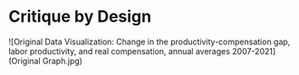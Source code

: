 # Critique by Design
![Original Data Visualization: Change in the productivity-compensation gap, labor productivity, and real compensation, annual averages 2007-2021](Original Graph.jpg)

